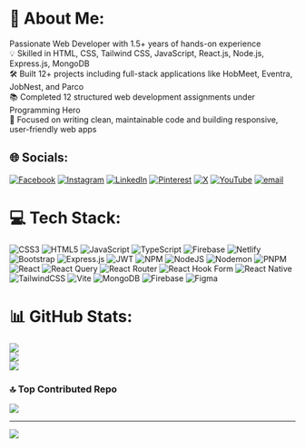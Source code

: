 # 💫 About Me:
Passionate Web Developer with 1.5+ years of hands-on experience<br>💡 Skilled in HTML, CSS, Tailwind CSS, JavaScript, React.js, Node.js, Express.js, MongoDB<br>🛠️ Built 12+ projects including full-stack applications like HobMeet, Eventra, JobNest, and Parco<br>📚 Completed 12 structured web development assignments under Programming Hero<br>🚀 Focused on writing clean, maintainable code and building responsive, user-friendly web apps


## 🌐 Socials:
[![Facebook](https://img.shields.io/badge/Facebook-%231877F2.svg?logo=Facebook&logoColor=white)](https://facebook.com/https://www.facebook.com/jrsabbir00) [![Instagram](https://img.shields.io/badge/Instagram-%23E4405F.svg?logo=Instagram&logoColor=white)](https://instagram.com/https://www.instagram.com/dhali_sabbir_hossain/?hl=en) [![LinkedIn](https://img.shields.io/badge/LinkedIn-%230077B5.svg?logo=linkedin&logoColor=white)](https://linkedin.com/in/https://www.linkedin.com/in/sabbir-hossain-0595b1301/) [![Pinterest](https://img.shields.io/badge/Pinterest-%23E60023.svg?logo=Pinterest&logoColor=white)](https://pinterest.com/https://www.pinterest.com/ms7398037/) [![X](https://img.shields.io/badge/X-black.svg?logo=X&logoColor=white)](https://x.com/https://x.com/ms7398037) [![YouTube](https://img.shields.io/badge/YouTube-%23FF0000.svg?logo=YouTube&logoColor=white)](https://youtube.com/@https://www.youtube.com/@sabbir3419) [![email](https://img.shields.io/badge/Email-D14836?logo=gmail&logoColor=white)](mailto:ms7398037@gmail.com) 

# 💻 Tech Stack:
![CSS3](https://img.shields.io/badge/css3-%231572B6.svg?style=for-the-badge&logo=css3&logoColor=white) ![HTML5](https://img.shields.io/badge/html5-%23E34F26.svg?style=for-the-badge&logo=html5&logoColor=white) ![JavaScript](https://img.shields.io/badge/javascript-%23323330.svg?style=for-the-badge&logo=javascript&logoColor=%23F7DF1E) ![TypeScript](https://img.shields.io/badge/typescript-%23007ACC.svg?style=for-the-badge&logo=typescript&logoColor=white) ![Firebase](https://img.shields.io/badge/firebase-%23039BE5.svg?style=for-the-badge&logo=firebase) ![Netlify](https://img.shields.io/badge/netlify-%23000000.svg?style=for-the-badge&logo=netlify&logoColor=#00C7B7) ![Bootstrap](https://img.shields.io/badge/bootstrap-%238511FA.svg?style=for-the-badge&logo=bootstrap&logoColor=white) ![Express.js](https://img.shields.io/badge/express.js-%23404d59.svg?style=for-the-badge&logo=express&logoColor=%2361DAFB) ![JWT](https://img.shields.io/badge/JWT-black?style=for-the-badge&logo=JSON%20web%20tokens) ![NPM](https://img.shields.io/badge/NPM-%23CB3837.svg?style=for-the-badge&logo=npm&logoColor=white) ![NodeJS](https://img.shields.io/badge/node.js-6DA55F?style=for-the-badge&logo=node.js&logoColor=white) ![Nodemon](https://img.shields.io/badge/NODEMON-%23323330.svg?style=for-the-badge&logo=nodemon&logoColor=%BBDEAD) ![PNPM](https://img.shields.io/badge/pnpm-%234a4a4a.svg?style=for-the-badge&logo=pnpm&logoColor=f69220) ![React](https://img.shields.io/badge/react-%2320232a.svg?style=for-the-badge&logo=react&logoColor=%2361DAFB) ![React Query](https://img.shields.io/badge/-React%20Query-FF4154?style=for-the-badge&logo=react%20query&logoColor=white) ![React Router](https://img.shields.io/badge/React_Router-CA4245?style=for-the-badge&logo=react-router&logoColor=white) ![React Hook Form](https://img.shields.io/badge/React%20Hook%20Form-%23EC5990.svg?style=for-the-badge&logo=reacthookform&logoColor=white) ![React Native](https://img.shields.io/badge/react_native-%2320232a.svg?style=for-the-badge&logo=react&logoColor=%2361DAFB) ![TailwindCSS](https://img.shields.io/badge/tailwindcss-%2338B2AC.svg?style=for-the-badge&logo=tailwind-css&logoColor=white) ![Vite](https://img.shields.io/badge/vite-%23646CFF.svg?style=for-the-badge&logo=vite&logoColor=white) ![MongoDB](https://img.shields.io/badge/MongoDB-%234ea94b.svg?style=for-the-badge&logo=mongodb&logoColor=white) ![Firebase](https://img.shields.io/badge/firebase-a08021?style=for-the-badge&logo=firebase&logoColor=ffcd34) ![Figma](https://img.shields.io/badge/figma-%23F24E1E.svg?style=for-the-badge&logo=figma&logoColor=white)
# 📊 GitHub Stats:
![](https://github-readme-stats.vercel.app/api?username=Sabbir-Hossain-00&theme=neon&hide_border=false&include_all_commits=false&count_private=false)<br/>
![](https://nirzak-streak-stats.vercel.app/?user=Sabbir-Hossain-00&theme=neon&hide_border=false)<br/>
![](https://github-readme-stats.vercel.app/api/top-langs/?username=Sabbir-Hossain-00&theme=neon&hide_border=false&include_all_commits=false&count_private=false&layout=compact)

### 🔝 Top Contributed Repo
![](https://github-contributor-stats.vercel.app/api?username=Sabbir-Hossain-00&limit=5&theme=dark&combine_all_yearly_contributions=true)

---
[![](https://visitcount.itsvg.in/api?id=Sabbir-Hossain-00&icon=0&color=0)](https://visitcount.itsvg.in)

<!-- Proudly created with GPRM ( https://gprm.itsvg.in ) -->
